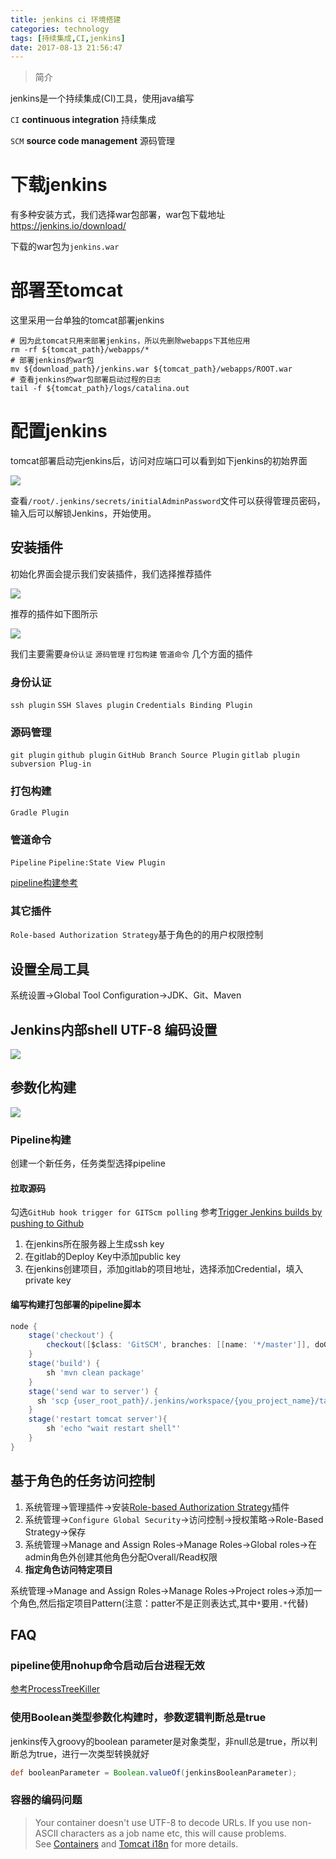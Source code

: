 ```yaml
---
title: jenkins ci 环境搭建
categories: technology
tags: [持续集成,CI,jenkins]
date: 2017-08-13 21:56:47
---
```


> 简介

jenkins是一个持续集成(CI)工具，使用java编写

`CI` __continuous integration__ 持续集成

`SCM` __source code management__ 源码管理

# 下载jenkins

有多种安装方式，我们选择war包部署，war包下载地址 https://jenkins.io/download/

下载的war包为`jenkins.war`

# 部署至tomcat

这里采用一台单独的tomcat部署jenkins

```shell
# 因为此tomcat只用来部署jenkins，所以先删除webapps下其他应用
rm -rf ${tomcat_path}/webapps/*
# 部署jenkins的war包
mv ${download_path}/jenkins.war ${tomcat_path}/webapps/ROOT.war
# 查看jenkins的war包部署启动过程的日志
tail -f ${tomcat_path}/logs/catalina.out
```

# 配置jenkins

tomcat部署启动完jenkins后，访问对应端口可以看到如下jenkins的初始界面

![](http://img.willowspace.cn/willowspace_2016/1487009258517.png)

查看`/root/.jenkins/secrets/initialAdminPassword`文件可以获得管理员密码，输入后可以解锁Jenkins，开始使用。

## 安装插件

初始化界面会提示我们安装插件，我们选择推荐插件

![](http://img.willowspace.cn/willowspace_2016/1487009586270.png)

推荐的插件如下图所示

![](http://img.willowspace.cn/willowspace_2016/1504010997582.png)

我们主要需要`身份认证` `源码管理` `打包构建` `管道命令` 几个方面的插件

### 身份认证

`ssh plugin` `SSH Slaves plugin` `Credentials Binding Plugin` 

### 源码管理

`git plugin` `github plugin` `GitHub Branch Source Plugin` `gitlab plugin` `subversion Plug-in` 

### 打包构建

`Gradle Plugin`

### 管道命令

`Pipeline`   `Pipeline:State View Plugin`

[pipeline构建参考](https://my.oschina.net/ghm7753/blog/371954?p=1)

### 其它插件

`Role-based Authorization Strategy`基于角色的的用户权限控制

## 设置全局工具

系统设置->Global Tool Configuration->JDK、Git、Maven

## Jenkins内部shell UTF-8 编码设置

![](http://img.willowspace.cn/willowspace_2016/1487125834004.png)

## 参数化构建

![](http://img.willowspace.cn/willowspace_2016/1487126266497.png)

### Pipeline构建

创建一个新任务，任务类型选择pipeline

#### 拉取源码

勾选`GitHub hook trigger for GITScm polling` 参考[Trigger Jenkins builds by pushing to Github](https://www.fourkitchens.com/blog/article/trigger-jenkins-builds-pushing-github)

1. 在jenkins所在服务器上生成ssh key
2. 在gitlab的Deploy Key中添加public key
3. 在jenkins创建项目，添加gitlab的项目地址，选择添加Credential，填入private key

#### 编写构建打包部署的pipeline脚本

```groovy
node {
    stage('checkout') {
        checkout([$class: 'GitSCM', branches: [[name: '*/master']], doGenerateSubmoduleConfigurations: false, extensions: [], submoduleCfg: [], userRemoteConfigs: [[credentialsId: '{git_credentialsId}', url: '{git_url}']]])
    }
    stage('build') {
        sh 'mvn clean package'
    }
    stage('send war to server') {
      sh 'scp {user_root_path}/.jenkins/workspace/{you_project_name}/target/{you_project_packaged_name}.war {user}@{server_ip}:{tomcat_path}/webapps/javavirtual.war'
    }
    stage('restart tomcat server'){
        sh 'echo "wait restart shell"'
    }
}
```

## 基于角色的任务访问控制

1. 系统管理->管理插件->安装[Role-based Authorization Strategy](https://plugins.jenkins.io/role-strategy)插件
2. 系统管理->`Configure Global Security`->访问控制->授权策略->Role-Based Strategy->保存
3. 系统管理->Manage and Assign Roles->Manage Roles->Global roles->在admin角色外创建其他角色分配Overall/Read权限
4. __指定角色访问特定项目__

系统管理->Manage and Assign Roles->Manage Roles->Project roles->添加一个角色,然后指定项目Pattern(注意：patter不是正则表达式,其中`*`要用`.*`代替)

## FAQ

### pipeline使用nohup命令启动后台进程无效

[参考ProcessTreeKiller](https://wiki.jenkins.io/display/JENKINS/ProcessTreeKiller)

### 使用Boolean类型参数化构建时，参数逻辑判断总是true

jenkins传入groovy的boolean parameter是对象类型，非null总是true，所以判断总为true，进行一次类型转换就好

```groovy
def booleanParameter = Boolean.valueOf(jenkinsBooleanParameter);
```

### 容器的编码问题

> Your container doesn't use UTF-8 to decode URLs. If you use non-ASCII characters as a job name etc, this will cause problems. See [Containers](http://wiki.jenkins-ci.org/display/JENKINS/Containers) and [Tomcat i18n](http://wiki.jenkins-ci.org/display/JENKINS/Tomcat#Tomcat-i18n) for more details.